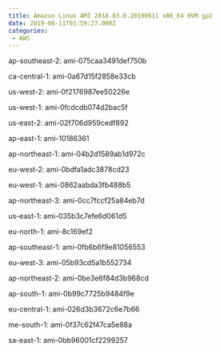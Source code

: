 ```yaml
---
title: Amazon Linux AMI 2018.03.0.20190611 x86_64 HVM gp2
date: 2019-06-11T01:59:27.000Z
categories:
 - AWS
---
```


ap-southeast-2: ami-075caa3491def750b

ca-central-1: ami-0a67d15f2858e33cb

us-west-2: ami-0f2176987ee50226e

us-west-1: ami-0fcdcdb074d2bac5f

us-east-2: ami-02f706d959cedf892

ap-east-1: ami-10186361

ap-northeast-1: ami-04b2d1589ab1d972c

eu-west-2: ami-0bdfa1adc3878cd23

eu-west-1: ami-0862aabda3fb488b5

ap-northeast-3: ami-0cc7fccf25a84eb7d

us-east-1: ami-035b3c7efe6d061d5

eu-north-1: ami-8c169ef2

ap-southeast-1: ami-0fb6b6f9e81056553

eu-west-3: ami-05b93cd5a1b552734

ap-northeast-2: ami-0be3e6f84d3b968cd

ap-south-1: ami-0b99c7725b9484f9e

eu-central-1: ami-026d3b3672c6e7b66

me-south-1: ami-0f37c62f47ca5e88a

sa-east-1: ami-0bb96001cf2299257

